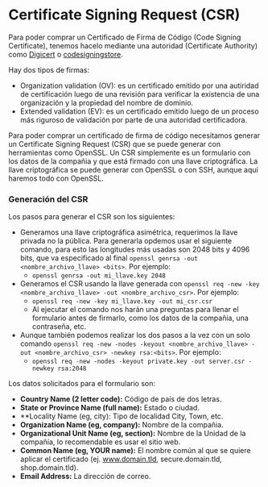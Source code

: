 # Certificate Signing Request (CSR)

Para poder comprar un Certificado de Firma de Código (Code Signing Certificate), tenemos hacelo mediante una autoridad (Certificate Authority) como [Digicert](https://www.digicert.com/) o [codesigningstore](https://codesigningstore.com/code-signing-certificates).

Hay dos tipos de firmas:
* Organization validation (OV): es un certificado emitido por una autiridad de certificación luego de una revisión para verificar la existencia de una organización y la propiedad del nombre de dominio.
* Extended validation (EV): es un certificado emitido luego de un proceso más riguroso de validación por parte de una autoridad certificadora.

Para poder comprar un certificado de firma de código necesitamos generar un Certificate Signing Request (CSR) que se puede generar con herramientas como OpenSSL. Un CSR simplemente es un formulario con los datos de la compañia y que está firmado con una llave criptográfica. La llave criptográfica se puede generar con OpenSSL o con SSH, aunque aquí haremos todo con OpenSSL.

### Generación del CSR

Los pasos para generar el CSR son los siguientes:
* Generamos una llave criptográfica asimétrica, requerimos la llave privada no la pública. Para generarla opdemos usar el siguiente comando, para esto las longitudes más usadas son 2048 bits y 4096 bits, que va especificado al final ``openssl genrsa -out <nombre_archivo_llave> <bits>``. Por ejemplo:
    * ``openssl genrsa -out mi_llave.key 2048``
* Generamos el CSR usando la llave generada con ``openssl req -new -key <nombre_archivo_llave> -out <nombre_archivo_csr>``. Por ejemplo:
    * ``openssl req -new -key mi_llave.key -out mi_csr.csr``
    * Al ejecutar el comando nos harán una preguntas para llenar el formulario antes de firmarlo, como los datos de la compañia, una contraseña, etc.
* Aunque también podemos realizar los dos pasos a la vez con un solo comando ``openssl req -new -nodes -keyout <nombre_archivo_llave> -out <nombre_archivo_csr> -newkey rsa:<bits>``. Por ejemplo:
    * ``openssl req -new -nodes -keyout private.key -out server.csr -newkey rsa:2048``

Los datos solicitados para el formulario son:
* **Country Name (2 letter code):** Código de país de dos letras.
* **State or Province Name (full name):** Estado o ciudad.
* **Locality Name (eg, city): Tipo de localidad City, Town, etc.
* **Organization Name (eg, company):** Nombre de la compañia.
* **Organizational Unit Name (eg, section):** Nombre de la Unidad de la compañía, lo recomendable es usar el sitio web.
* **Common Name (eg, YOUR name):** El nombre común al que se quiere aplicar el certificado  (ej. www.domain.tld, secure.domain.tld, shop.domain.tld).
* **Email Address:** La dirección de correo.
